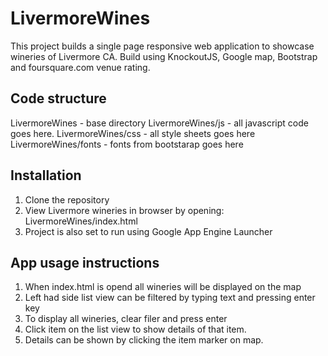 # LivermoreWines

This project builds a single page responsive web application 
to showcase wineries of Livermore CA. Build using KnockoutJS, 
Google map, Bootstrap and foursquare.com venue rating.

## Code structure
LivermoreWines - base directory
LivermoreWines/js - all javascript code goes here.
LivermoreWines/css - all style sheets goes here
LivermoreWines/fonts - fonts from bootstarap goes here

## Installation
1. Clone the repository
2. View Livermore wineries in browser by opening: LivermoreWines/index.html
3. Project is also set to run using Google App Engine Launcher

## App usage instructions
1. When index.html is opend all wineries will be displayed on the map
2. Left had side list view can be filtered by typing text and pressing enter key
3. To display all wineries, clear filer and press enter
4. Click item on the list view to show details of that item.
5. Details can be shown by clicking the item marker on map.
